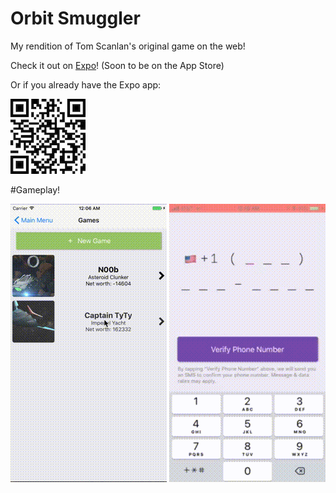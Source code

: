 # Orbit Smuggler
My rendition of Tom Scanlan's original game on the web!

Check it out on [Expo](https://expo.io/@standaddy/orbitstanish)! (Soon to be on the App Store)

Or if you already have the Expo app:

![Expo QR code](./READMEstuff/orbitqr.png "Expo QR code")


#Gameplay!

![Gameplay](./READMEstuff/output.gif) ![Gameplay](./READMEstuff/output1.gif)

